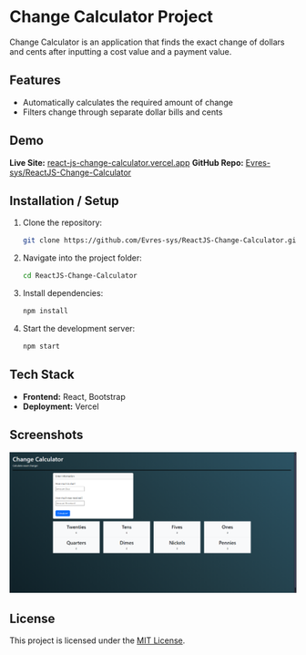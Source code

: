# Change Calculator Project

Change Calculator is an application that finds the exact change of dollars and cents after inputting a cost value and a payment value.

## Features
- Automatically calculates the required amount of change
- Filters change through separate dollar bills and cents

## Demo
**Live Site:** [react-js-change-calculator.vercel.app](https://react-js-change-calculator.vercel.app/)
**GitHub Repo:** [Evres-sys/ReactJS-Change-Calculator](https://github.com/Evres-sys/ReactJS-Change-Calculator)

## Installation / Setup
1. Clone the repository:
    ```bash
    git clone https://github.com/Evres-sys/ReactJS-Change-Calculator.git
    ```
2. Navigate into the project folder:
    ```bash
    cd ReactJS-Change-Calculator
    ```
3. Install dependencies:
    ```bash
    npm install
    ```
4. Start the development server:
    ```bash
    npm start
    ```

## Tech Stack
- **Frontend:** React, Bootstrap
- **Deployment:** Vercel

## Screenshots
![Home Page](./screenshots/HomePage.png)

## License
This project is licensed under the [MIT License](./LICENSE).

